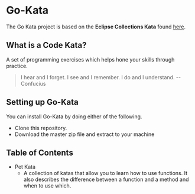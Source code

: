 # Go-Kata

The Go Kata project is based on the **Eclipse Collections Kata** found [here](https://github.com/eclipse/eclipse-collections-kata).

## What is a Code Kata?

A set of programming exercises which helps hone your skills through practice.

> I hear and I forget. I see and I remember. I do and I understand. -- Confucius

## Setting up Go-Kata

You can install Go-Kata by doing either of the following.

- Clone this repository.
- Download the master zip file and extract to your machine

## Table of Contents

- Pet Kata
    - A collection of katas that allow you to learn how to use functions. It also describes the difference between a function and a method and when to use which.

